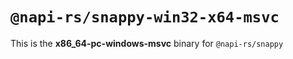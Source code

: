 # `@napi-rs/snappy-win32-x64-msvc`

This is the **x86_64-pc-windows-msvc** binary for `@napi-rs/snappy`
